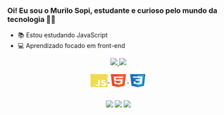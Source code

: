 ### Oi! Eu sou o Murilo Sopi, estudante e curioso pelo mundo da tecnologia 👋🤖

- 📚 Estou estudando JavaScript
- 💻 Aprendizado focado em front-end

<div align="center">
  <a href="https://github.com/murilosopi">
  <img height="180em" src="https://github-readme-stats.vercel.app/api?username=murilosopi&show_icons=false&theme=react&include_all_commits=true&count_private=true&"/>
  <img height="180em" src="https://github-readme-stats.vercel.app/api/top-langs/?username=murilosopi&layout=compact&langs_count=7&theme=react"/>
</div>
  
<div style="display: inline_block" align="center"><br>
  <img align="center" alt="JavaScript-icon" height="30" width="40" src="https://raw.githubusercontent.com/devicons/devicon/master/icons/javascript/javascript-plain.svg">
  <img align="center" alt="HTML-icon" height="30" width="40" src="https://raw.githubusercontent.com/devicons/devicon/master/icons/html5/html5-original.svg">
  <img align="center" alt="CSS-icon" height="30" width="40" src="https://raw.githubusercontent.com/devicons/devicon/master/icons/css3/css3-original.svg">
</div>
  
  ##
  
<div align="center">
  <a href="https://instagram.com/murilosopi" target="_blank"><img src="https://img.shields.io/badge/Instagram-E4405F?style=for-the-badge&logo=instagram&logoColor=white"></a>   
  <a href="https://www.linkedin.com/in/murilo-sopi-685127221" target="_blank"><img src="https://img.shields.io/badge/LinkedIn-0077B5?style=for-the-badge&logo=linkedin&logoColor=white"></a>
  <a href="mailto:dev.murilosopi@gmail.com" target="_blank"><img src="https://img.shields.io/badge/Gmail-D14836?style=for-the-badge&logo=gmail&logoColor=white"></a>   
</div>
